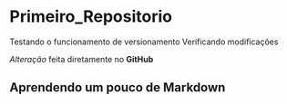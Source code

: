 # Primeiro_Repositorio
 Testando o funcionamento de versionamento
 Verificando modificações

 *Alteração* feita diretamente no **GitHub**

## Aprendendo um pouco de Markdown
